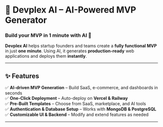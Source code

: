 # 🚀 Devplex AI – AI-Powered MVP Generator  

### **Build your MVP in 1 minute with AI 🚀**  
**Devplex AI** helps startup founders and teams create a **fully functional MVP** in just **one minute**. Using AI, it generates **production-ready** web applications and deploys them **instantly**.  

---

## ✨ **Features**  

✅ **AI-driven MVP Generation** – Build SaaS, e-commerce, and dashboards in seconds  
✅ **One-Click Deployment** – Auto-deploy on **Vercel & Railway**  
✅ **Pre-Built Templates** – Choose from SaaS, marketplace, and AI tools  
✅ **Authentication & Database Setup** – Works with **MongoDB & PostgreSQL**  
✅ **Customizable UI & Backend** – Modify and extend features as needed  

---



